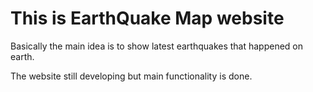 # This is EarthQuake Map website

Basically the main idea is to show latest earthquakes that happened on earth.

The website still developing but main functionality is done.
